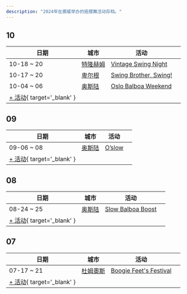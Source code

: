```yaml
---
description: "2024年在挪威举办的摇摆舞活动存档。"
---
```


## 10

| 日期 | 城市 | 活动 | |
| --- | --- | --- | --- |
| 10-18 ~ 20 | [特隆赫姆](by_city.md#trondheim) | [Vintage Swing Night](vintage-swing-night-2024.md) |  |
| 10-17 ~ 20 | [卑尔根](by_city.md#bergen) | [Swing Brother, Swing!](swing-brother-swing-2024.md) |  |
| 10-04 ~ 06 | [奥斯陆](by_city.md#oslo) | [Oslo Balboa Weekend](oslo-balboa-weekend-2024.md) |  |
| [+ 活动](https://github.com/swingdance/events/issues/new?assignees=&labels=add+event&projects=&template=02-add_entity.yml&title=%5B2024%2Fno%5D%20%3CName%3E&region=no&province=&city=&org_id=&date_starts=2024-10-&date_ends=2024-10-){ target='_blank' }

## 09

| 日期 | 城市 | 活动 | |
| --- | --- | --- | --- |
| 09-06 ~ 08 | [奥斯陆](by_city.md#oslo) | [O’slow](o-slow-2024.md) |  |
| [+ 活动](https://github.com/swingdance/events/issues/new?assignees=&labels=add+event&projects=&template=02-add_entity.yml&title=%5B2024%2Fno%5D%20%3CName%3E&region=no&province=&city=&org_id=&date_starts=2024-09-&date_ends=2024-09-){ target='_blank' }

## 08

| 日期 | 城市 | 活动 | |
| --- | --- | --- | --- |
| 08-24 ~ 25 | [奥斯陆](by_city.md#oslo) | [Slow Balboa Boost](slow-balboa-boost-2024.md) |  |
| [+ 活动](https://github.com/swingdance/events/issues/new?assignees=&labels=add+event&projects=&template=02-add_entity.yml&title=%5B2024%2Fno%5D%20%3CName%3E&region=no&province=&city=&org_id=&date_starts=2024-08-&date_ends=2024-08-){ target='_blank' }

## 07

| 日期 | 城市 | 活动 | |
| --- | --- | --- | --- |
| 07-17 ~ 21 | [杜姆奧斯](by_city.md#dombaas) | [Boogie Feet's Festival](boogie-feets-festival-2024.md) |  |
| [+ 活动](https://github.com/swingdance/events/issues/new?assignees=&labels=add+event&projects=&template=02-add_entity.yml&title=%5B2024%2Fno%5D%20%3CName%3E&region=no&province=&city=&org_id=&date_starts=2024-07-&date_ends=2024-07-){ target='_blank' }
